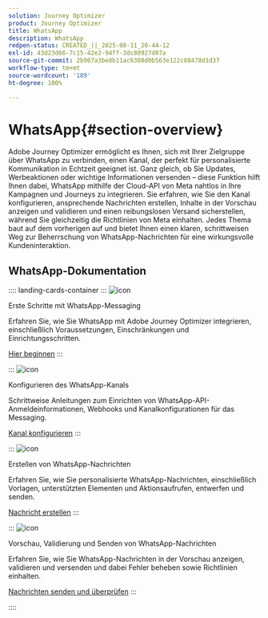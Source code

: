 ```yaml
---
solution: Journey Optimizer
product: Journey Optimizer
title: WhatsApp
description: WhatsApp
redpen-status: CREATED_||_2025-08-11_20-44-12
exl-id: 43d23d66-7c15-42e2-94ff-3dc80927d07a
source-git-commit: 2b907a3be8b11ac6308d0b563e122c88478d1d37
workflow-type: tm+mt
source-wordcount: '189'
ht-degree: 100%

---
```


# WhatsApp{#section-overview}

Adobe Journey Optimizer ermöglicht es Ihnen, sich mit Ihrer Zielgruppe über WhatsApp zu verbinden, einen Kanal, der perfekt für personalisierte Kommunikation in Echtzeit geeignet ist. Ganz gleich, ob Sie Updates, Werbeaktionen oder wichtige Informationen versenden – diese Funktion hilft Ihnen dabei, WhatsApp mithilfe der Cloud-API von Meta nahtlos in Ihre Kampagnen und Journeys zu integrieren. Sie erfahren, wie Sie den Kanal konfigurieren, ansprechende Nachrichten erstellen, Inhalte in der Vorschau anzeigen und validieren und einen reibungslosen Versand sicherstellen, während Sie gleichzeitig die Richtlinien von Meta einhalten. Jedes Thema baut auf dem vorherigen auf und bietet Ihnen einen klaren, schrittweisen Weg zur Beherrschung von WhatsApp-Nachrichten für eine wirkungsvolle Kundeninteraktion.

## WhatsApp-Dokumentation

:::: landing-cards-container
:::
![icon](https://cdn.experienceleague.adobe.com/icons/circle-play.svg?lang=de)

Erste Schritte mit WhatsApp-Messaging

Erfahren Sie, wie Sie WhatsApp mit Adobe Journey Optimizer integrieren, einschließlich Voraussetzungen, Einschränkungen und Einrichtungsschritten.

[Hier beginnen](../using/whatsapp/get-started-whatsapp.md)
:::

:::
![icon](https://cdn.experienceleague.adobe.com/icons/gear.svg?lang=de)

Konfigurieren des WhatsApp-Kanals

Schrittweise Anleitungen zum Einrichten von WhatsApp-API-Anmeldeinformationen, Webhooks und Kanalkonfigurationen für das Messaging.

[Kanal konfigurieren](../using/whatsapp/whatsapp-configuration.md)
:::

:::
![icon](https://cdn.experienceleague.adobe.com/icons/list-check.svg?lang=de)

Erstellen von WhatsApp-Nachrichten

Erfahren Sie, wie Sie personalisierte WhatsApp-Nachrichten, einschließlich Vorlagen, unterstützten Elementen und Aktionsaufrufen, entwerfen und senden.

[Nachricht erstellen](../using/whatsapp/create-whatsapp.md)
:::

:::
![icon](https://cdn.experienceleague.adobe.com/icons/check-circle.svg?lang=de)

Vorschau, Validierung und Senden von WhatsApp-Nachrichten

Erfahren Sie, wie Sie WhatsApp-Nachrichten in der Vorschau anzeigen, validieren und versenden und dabei Fehler beheben sowie Richtlinien einhalten.

[Nachrichten senden und überprüfen](../using/whatsapp/send-whatsapp.md)
:::

::::
